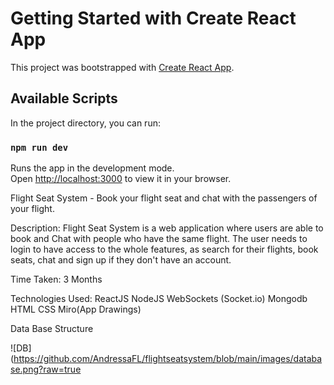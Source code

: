 # Getting Started with Create React App

This project was bootstrapped with [Create React App](https://github.com/facebook/create-react-app).

## Available Scripts

In the project directory, you can run:

### `npm run dev`

Runs the app in the development mode.\
Open [http://localhost:3000](http://localhost:3000) to view it in your browser.

Flight Seat System - Book your flight seat and chat with the passengers of your flight.

Description:
Flight Seat System is a web application where users are able to book and Chat with people who have the same flight. The user needs to login to have access to the whole features, as search for their flights, book seats, chat and sign up if they don't have an account.

Time Taken:
3 Months

Technologies Used:
ReactJS
NodeJS
WebSockets (Socket.io)
Mongodb
HTML
CSS
Miro(App Drawings)

Data Base Structure 

![DB](https://github.com/AndressaFL/flightseatsystem/blob/main/images/database.png?raw=true
